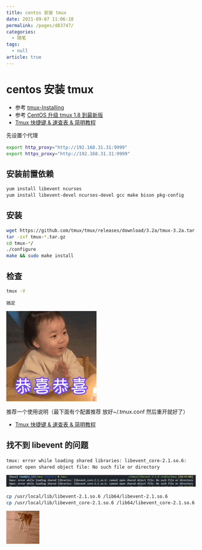 ```yaml
---
title: centos 安装 tmux
date: 2021-09-07 11:06:18
permalink: /pages/d83747/
categories: 
  - 随笔
tags: 
  - null
article: true
---
```

# centos 安装 tmux

- 参考 [tmux-Installing](https://github.com/tmux/tmux/wiki/Installing)
- 参考 [CentOS 升级 tmux 1.8 到最新版](https://blog.csdn.net/gneveek/article/details/82803909)
- [Tmux 快捷键 & 速查表 & 简明教程](https://gist.github.com/AngusWG/44043bee8a0e4c39331443ef71efc9b7)

先设置个代理

```bash
export http_proxy="http://192.168.31.31:9999"
export https_proxy="http://192.168.31.31:9999"
```

## 安装前置依赖

```bash
yum install libevent ncurses
yum install libevent-devel ncurses-devel gcc make bison pkg-config
```

## 安装

```bash
wget https://github.com/tmux/tmux/releases/download/3.2a/tmux-3.2a.tar.gz
tar -zxf tmux-*.tar.gz
cd tmux-*/
./configure
make && sudo make install
```

## 检查

```bash
tmux -V
```

`搞定`

![搞定](../images/2021-09-07-11-15-40.gif)

推荐一个使用说明（最下面有个配置推荐 放好~/.tmux.conf 然后重开就好了）

- [Tmux 快捷键 & 速查表 & 简明教程](https://gist.github.com/AngusWG/44043bee8a0e4c39331443ef71efc9b7)

## 找不到 libevent 的问题

`tmux: error while loading shared libraries: libevent_core-2.1.so.6: cannot open shared object file: No such file or directory`

![问题 1](../images/2021-09-07-11-19-53.png)

```bash
cp /usr/local/lib/libevent-2.1.so.6 /lib64/libevent-2.1.so.6
cp /usr/local/lib/libevent_core-2.1.so.6 /lib64/libevent_core-2.1.so.6
```

![.](../images/2021-09-07-11-16-11.gif)
